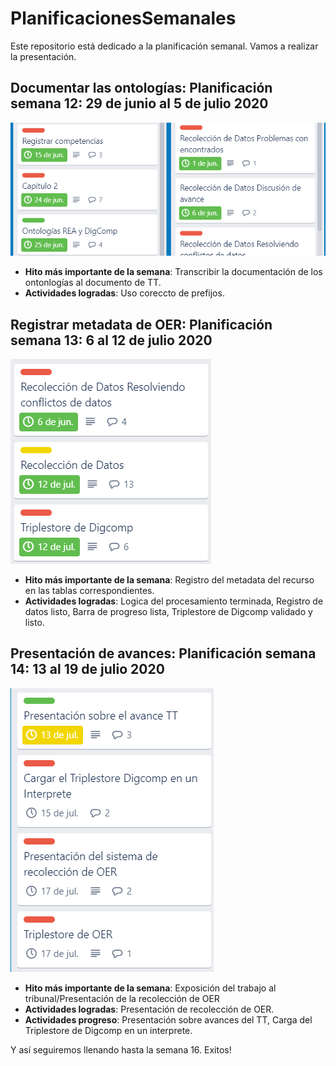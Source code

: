 # PlanificacionesSemanales

Este repositorio está dedicado a la planificación semanal. Vamos a realizar la presentación.

## Documentar las ontologías: Planificación semana 12: 29 de junio al 5 de julio 2020

![semana 12](https://github.com/Practicum42-MP-20201/actividad6-planificacionessemanales-Tircnais/blob/master/semana_12.PNG "Planificación semana 12")

- **Hito más importante de la semana**: Transcribir la documentación de los ontonlogías al documento de TT.
- **Actividades logradas**: Uso coreccto de prefijos.

## Registrar metadata de OER: Planificación semana 13: 6 al 12 de julio 2020

![semana 13](https://github.com/Practicum42-MP-20201/actividad6-planificacionessemanales-Tircnais/blob/master/semana_13.PNG "Planificación semana 13")

- **Hito más importante de la semana**: Registro del metadata del recurso en las tablas correspondientes.
- **Actividades logradas**: Logica del procesamiento terminada, Registro de datos listo, Barra de progreso lista, Triplestore de Digcomp validado y listo.

## Presentación de avances: Planificación semana 14: 13 al 19 de julio 2020

![semana 14](https://github.com/Practicum42-MP-20201/actividad6-planificacionessemanales-Tircnais/blob/master/semana_14.PNG "Planificación semana 14")

- **Hito más importante de la semana**: Exposición del trabajo al tribunal/Presentación de la recolección de OER
- **Actividades logradas**: Presentación de recolección de OER.
- **Actividades progreso**: Presentación sobre avances del TT, Carga del Triplestore de Digcomp en un interprete.

Y así seguiremos llenando hasta la semana 16.
Exitos!
